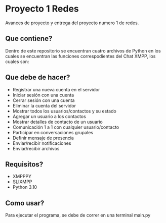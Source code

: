 # Proyecto 1 Redes
 Avances de proyecto y entrega del proyecto numero 1 de redes. 
 
 ## Que contiene?
  Dentro de este repositorio se encuentran cuatro archivos de Python en los cuales se encuentran las funciones correspodientes del Chat XMPP, los cuales son: 
 ## Que debe de hacer?
- Registrar una nueva cuenta en el servidor
- Iniciar sesión con una cuenta
- Cerrar sesión con una cuenta
- Eliminar la cuenta del servidor
- Mostrar todos los usuarios/contactos y su estado
- Agregar un usuario a los contactos
- Mostrar detalles de contacto de un usuario
- Comunicación 1 a 1 con cualquier usuario/contacto
- Participar en conversaciones grupales
- Definir mensaje de presencia
- Enviar/recibir notificaciones
- Enviar/recibir archivos

 ## Requisitos?
 
 - XMPPPY 
 - SLIXMPP
 - Python 3.10
 
 ## Como usar?
 Para ejecutar el programa, se debe de correr en una terminal main.py
